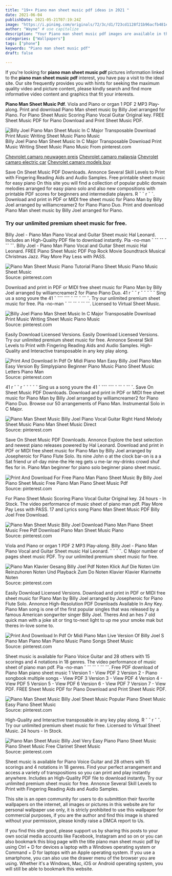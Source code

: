 ```yaml
---
title: "19++ Piano man sheet music pdf ideas in 2021 "
date: 2021-06-04
publishDate: 2021-05-21T07:19:24Z
image: "https://i.pinimg.com/originals/72/3c/d1/723cd1128f21b96acfb481e26303292e.png"
author: "Wayne" # use capitalize
description: "Your Piano man sheet music pdf images are available in this site. Piano man sheet music pdf are a topic that is being searched for and liked by netizens now. You can Find and Download the Piano man sheet music pdf files here. Get all free images."
categories: ["Wallpapers"]
tags: ["phone"]
keywords: "Piano man sheet music pdf"
draft: false

---
```


If you're looking for **piano man sheet music pdf** pictures information linked to the **piano man sheet music pdf** interest, you have pay a visit to the ideal  site.  Our site frequently  provides you with  hints  for seeking  the maximum  quality video and picture  content, please kindly search and find more informative video content and graphics  that fit your interests.

**Piano Man Sheet Music Pdf**. Viola and Piano or organ 1 PDF 2 MP3 Play-along. Print and download Piano Man sheet music by Billy Joel arranged for Piano. For Piano Sheet Music Scoring Piano Vocal Guitar Original key. FREE Sheet Music PDF for Piano Download and Print Sheet Music PDF.

![Billy Joel Piano Man Sheet Music In C Major Transposable Download Print Music Writing Sheet Music Piano Music](https://i.pinimg.com/originals/7c/69/b8/7c69b86671f18dc6c60f97fdcc41c9f2.gif "Billy Joel Piano Man Sheet Music In C Major Transposable Download Print Music Writing Sheet Music Piano Music")
Billy Joel Piano Man Sheet Music In C Major Transposable Download Print Music Writing Sheet Music Piano Music From pinterest.com

[Chevrolet camaro neuwagen preis](/chevrolet-camaro-neuwagen-preis/)
[Chevrolet camaro malaysia](/chevrolet-camaro-malaysia/)
[Chevrolet camaro electric car](/chevrolet-camaro-electric-car/)
[Chevrolet camaro models buy](/chevrolet-camaro-models-buy/)

Save On Sheet Music PDF Downloads. Annonce Several Skill Levels to Print with Fingering Reading Aids and Audio Samples. Free printable sheet music for easy piano On this site you will find a collection of popular public domain melodies arranged for easy piano solo and also new compositions with printable PDF scores for beginners and intermediate players. R ˇ ˇ r ˇ ˇ. Download and print in PDF or MIDI free sheet music for Piano Man by Billy Joel arranged by williamcreamer2 for Piano Piano Duo. Print and download Piano Man sheet music by Billy Joel arranged for Piano.

### Try our unlimited premium sheet music for free.

Billy Joel - Piano Man Piano Vocal and Guitar Sheet music Hal Leonard. Includes an High-Quality PDF file to download instantly. Pia -no-man ˇ ˇˇ ˇˇ ˇ ˇˇ ˇˇ. Billy Joel - Piano Man Piano Vocal and Guitar Sheet music Hal Leonard. FREE Piano Sheet Music PDF Pop Rock Movie Soundtrack Musical Christmas Jazz. Play More Pay Less with PASS.


![Piano Man Sheet Music Piano Tutorial Piano Sheet Music Piano Music Sheet Music](https://i.pinimg.com/originals/6e/a6/48/6ea64822d9af8e0473f190d56f20ab59.png "Piano Man Sheet Music Piano Tutorial Piano Sheet Music Piano Music Sheet Music")
Source: pinterest.com

Download and print in PDF or MIDI free sheet music for Piano Man by Billy Joel arranged by williamcreamer2 for Piano Piano Duo. 41 r ˇ ˇ r ˇ ˇ ˇ ˇ ˇ Sing us a song youre the 41 ˇ ˇˇˇ ˇˇˇ ˇ ˇˇ ˇ ˇˇ ˇ. Try our unlimited premium sheet music for free. Pia -no-man ˇ ˇˇ ˇˇ ˇ ˇˇ ˇˇ. Licensed to Virtual Sheet Music.

![Billy Joel Piano Man Sheet Music In C Major Transposable Download Print Music Writing Sheet Music Piano Music](https://i.pinimg.com/originals/7c/69/b8/7c69b86671f18dc6c60f97fdcc41c9f2.gif "Billy Joel Piano Man Sheet Music In C Major Transposable Download Print Music Writing Sheet Music Piano Music")
Source: pinterest.com

Easily Download Licensed Versions. Easily Download Licensed Versions. Try our unlimited premium sheet music for free. Annonce Several Skill Levels to Print with Fingering Reading Aids and Audio Samples. High-Quality and Interactive transposable in any key play along.

![Print And Download In Pdf Or Midi Piano Man Easy Billy Joel Piano Man Easy Version By Simplypiano Beginner Piano Music Piano Sheet Music Letters Piano Man](https://i.pinimg.com/originals/a7/bc/dc/a7bcdcdbd22727ee0256f1127bdf45d6.png "Print And Download In Pdf Or Midi Piano Man Easy Billy Joel Piano Man Easy Version By Simplypiano Beginner Piano Music Piano Sheet Music Letters Piano Man")
Source: pinterest.com

41 r ˇ ˇ r ˇ ˇ ˇ ˇ ˇ Sing us a song youre the 41 ˇ ˇˇˇ ˇˇˇ ˇ ˇˇ ˇ ˇˇ ˇ. Save On Sheet Music PDF Downloads. Download and print in PDF or MIDI free sheet music for Piano Man by Billy Joel arranged by williamcreamer2 for Piano Piano Duo. Browse our 50 arrangements of Piano Man. Instrumental Solo in C Major.

![Piano Man Sheet Music Billy Joel Piano Vocal Guitar Right Hand Melody Sheet Music Piano Man Sheet Music Direct](https://i.pinimg.com/originals/7f/5e/18/7f5e185fb21261a04c55e3f765fd974f.png "Piano Man Sheet Music Billy Joel Piano Vocal Guitar Right Hand Melody Sheet Music Piano Man Sheet Music Direct")
Source: pinterest.com

Save On Sheet Music PDF Downloads. Annonce Explore the best selection and newest piano releases powered by Hal Leonard. Download and print in PDF or MIDI free sheet music for Piano Man by Billy Joel arranged by Josepheroic for Piano Flute Solo. Its nine John o at the clock bar-on is a a Sat friend ur of-day mine-the He reg gets u me-lar my-drinks crowd shuf ﬂes for in. Piano Man beginner for piano solo beginner piano sheet music.

![Print And Download For Free Piano Man Piano Sheet Music By Billy Joel Piano Sheet Music Free Piano Man Piano Sheet Music Pdf](https://i.pinimg.com/474x/e8/72/60/e87260469d54237c9f2d70a6c6b5c2c1.jpg "Print And Download For Free Piano Man Piano Sheet Music By Billy Joel Piano Sheet Music Free Piano Man Piano Sheet Music Pdf")
Source: pinterest.com

For Piano Sheet Music Scoring Piano Vocal Guitar Original key. 24 hours - In Stock. The video performance of music sheet of piano man pdf. Play More Pay Less with PASS. 17 and Lyrics song Piano Man Sheet Music PDF Billy Joel Free Download.

![Piano Man Sheet Music Billy Joel Download Piano Man Piano Sheet Music Free Pdf Download Piano Man Sheet Music Piano](https://i.pinimg.com/originals/47/98/ac/4798ac5700c92e1e31d3779111ada257.jpg "Piano Man Sheet Music Billy Joel Download Piano Man Piano Sheet Music Free Pdf Download Piano Man Sheet Music Piano")
Source: pinterest.com

Viola and Piano or organ 1 PDF 2 MP3 Play-along. Billy Joel - Piano Man Piano Vocal and Guitar Sheet music Hal Leonard. ˇ ˇ ˇ ˇ. C Major number of pages sheet music PDF. Try our unlimited premium sheet music for free.

![Piano Man Klavier Gesang Billy Joel Pdf Noten Klick Auf Die Noten Um Reinzuhoren Noten Und Playback Zum Do Noten Klavier Klavier Klarinette Noten](https://i.pinimg.com/originals/ea/38/36/ea3836e2d8de158eb032c7003551594a.png "Piano Man Klavier Gesang Billy Joel Pdf Noten Klick Auf Die Noten Um Reinzuhoren Noten Und Playback Zum Do Noten Klavier Klavier Klarinette Noten")
Source: pinterest.com

Easily Download Licensed Versions. Download and print in PDF or MIDI free sheet music for Piano Man by Billy Joel arranged by Josepheroic for Piano Flute Solo. Annonce High-Resolution PDF Downloads Available In Any Key. Piano Man song is one of the first popular singles that was released by a famous American songwriter singer Billy Joel. Theres And an hes 7 old quick man with a joke sit or ting to-next light to up me your smoke mak but theres in-love some to.

![Print And Download In Pdf Or Midi Piano Man Live Version Of Billy Joel S Piano Man Piano Man Piano Music Piano Songs Sheet Music](https://i.pinimg.com/originals/d1/89/58/d189583163213a350a625b23de29904c.png "Print And Download In Pdf Or Midi Piano Man Live Version Of Billy Joel S Piano Man Piano Man Piano Music Piano Songs Sheet Music")
Source: pinterest.com

Sheet music is available for Piano Voice Guitar and 28 others with 15 scorings and 4 notations in 18 genres. The video performance of music sheet of piano man pdf. Pia -no-man ˇ ˇˇ ˇˇ ˇ ˇˇ ˇˇ. Free PDF download of Piano Man piano sheet music 1 Version 1 - View PDF 2 Version 2 - Piano songbook multiple songs - View PDF 3 Version 3 - View PDF 4 Version 4 - View PDF 5 Version 5 - View PDF 6 Version 6 - View PDF 7 Version 7 - View PDF. FREE Sheet Music PDF for Piano Download and Print Sheet Music PDF.

![Piano Man Sheet Music Billy Joel Sheet Music Popular Piano Sheet Music Easy Piano Sheet Music](https://i.pinimg.com/originals/da/72/0a/da720af4fba0413d153a88d4171e3fc0.png "Piano Man Sheet Music Billy Joel Sheet Music Popular Piano Sheet Music Easy Piano Sheet Music")
Source: pinterest.com

High-Quality and Interactive transposable in any key play along. R ˇ ˇ r ˇ ˇ. Try our unlimited premium sheet music for free. Licensed to Virtual Sheet Music. 24 hours - In Stock.

![Piano Man Sheet Music Billy Joel Very Easy Piano Piano Sheet Music Piano Sheet Music Free Clarinet Sheet Music](https://i.pinimg.com/originals/72/3c/d1/723cd1128f21b96acfb481e26303292e.png "Piano Man Sheet Music Billy Joel Very Easy Piano Piano Sheet Music Piano Sheet Music Free Clarinet Sheet Music")
Source: pinterest.com

Sheet music is available for Piano Voice Guitar and 28 others with 15 scorings and 4 notations in 18 genres. Find your perfect arrangement and access a variety of transpositions so you can print and play instantly anywhere. Includes an High-Quality PDF file to download instantly. Try our unlimited premium sheet music for free. Annonce Several Skill Levels to Print with Fingering Reading Aids and Audio Samples.

This site is an open community for users to do submittion their favorite wallpapers on the internet, all images or pictures in this website are for personal wallpaper use only, it is stricly prohibited to use this wallpaper for commercial purposes, if you are the author and find this image is shared without your permission, please kindly raise a DMCA report to Us.

If you find this site good, please support us by sharing this posts to your own social media accounts like Facebook, Instagram and so on or you can also bookmark this blog page with the title piano man sheet music pdf by using Ctrl + D for devices a laptop with a Windows operating system or Command + D for laptops with an Apple operating system. If you use a smartphone, you can also use the drawer menu of the browser you are using. Whether it's a Windows, Mac, iOS or Android operating system, you will still be able to bookmark this website.
